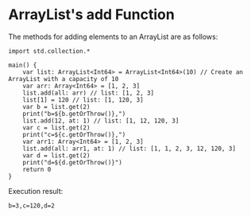 # ArrayList's add Function

The methods for adding elements to an ArrayList are as follows:

<!-- verify -->

```cangjie
import std.collection.*

main() {
    var list: ArrayList<Int64> = ArrayList<Int64>(10) // Create an ArrayList with a capacity of 10
    var arr: Array<Int64> = [1, 2, 3]
    list.add(all: arr) // list: [1, 2, 3]
    list[1] = 120 // list: [1, 120, 3]
    var b = list.get(2)
    print("b=${b.getOrThrow()},")
    list.add(12, at: 1) // list: [1, 12, 120, 3]
    var c = list.get(2)
    print("c=${c.getOrThrow()},")
    var arr1: Array<Int64> = [1, 2, 3]
    list.add(all: arr1, at: 1) // list: [1, 1, 2, 3, 12, 120, 3]
    var d = list.get(2)
    print("d=${d.getOrThrow()}")
    return 0
}
```

Execution result:

```text
b=3,c=120,d=2
```

